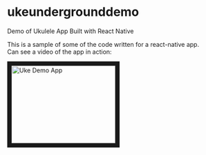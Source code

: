 # ukeundergrounddemo
Demo of Ukulele App Built with React Native

This is a sample of some of the code written for a react-native app.  
Can see a video of the app in action:

<a href="http://www.youtube.com/watch?feature=player_embedded&v=g-q4daW0BhA
" target="_blank"><img src="http://img.youtube.com/vi/g-q4daW0BhA/0.jpg" 
alt="Uke Demo App" width="240" height="180" border="10" /></a>

